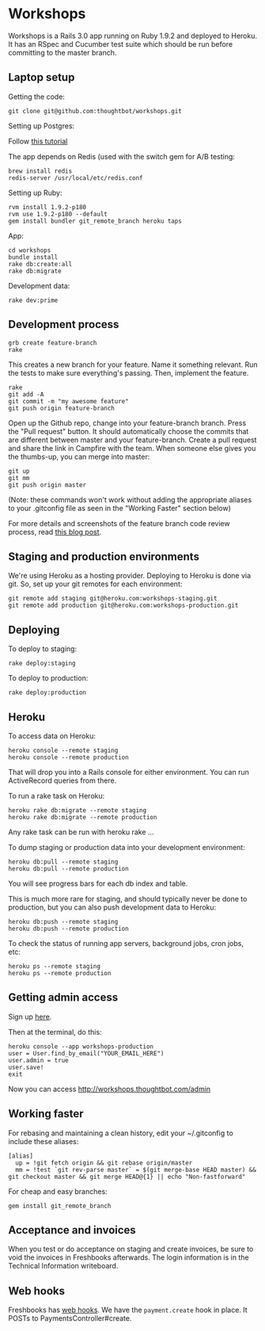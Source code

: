 Workshops
========

Workshops is a Rails 3.0 app running on Ruby 1.9.2 and deployed to Heroku. It
has an RSpec and Cucumber test suite which should be run before committing to
the master branch.

Laptop setup
------------

Getting the code:

    git clone git@github.com:thoughtbot/workshops.git

Setting up Postgres:

Follow [this tutorial](https://willj.net/2011/05/31/setting-up-postgresql-for-ruby-on-rails-development-on-os-x/)

The app depends on Redis (used with the switch gem for A/B testing:

    brew install redis
    redis-server /usr/local/etc/redis.conf

Setting up Ruby:

    rvm install 1.9.2-p180
    rvm use 1.9.2-p180 --default
    gem install bundler git_remote_branch heroku taps

App:

    cd workshops
    bundle install
    rake db:create:all
    rake db:migrate

Development data:

    rake dev:prime


Development process
-------------------

    grb create feature-branch
    rake

This creates a new branch for your feature. Name it something relevant. Run the tests to make sure everything's passing. Then, implement the feature.

    rake
    git add -A
    git commit -m "my awesome feature"
    git push origin feature-branch

Open up the Github repo, change into your feature-branch branch. Press the "Pull request" button. It should automatically choose the commits that are different between master and your feature-branch. Create a pull request and share the link in Campfire with the team. When someone else gives you the thumbs-up, you can merge into master:

    git up
    git mm
    git push origin master

(Note: these commands won't work without adding the appropriate aliases to your .gitconfig file as seen in the "Working Faster" section below)

For more details and screenshots of the feature branch code review process, read [this blog post](http://robots.thoughtbot.com/post/2831837714/feature-branch-code-reviews).

Staging and production environments
-----------------------------------

We're using Heroku as a hosting provider. Deploying to Heroku is done via git. So, set up your git remotes for each environment:

    git remote add staging git@heroku.com:workshops-staging.git
    git remote add production git@heroku.com:workshops-production.git

Deploying
---------

To deploy to staging:

    rake deploy:staging

To deploy to production:

    rake deploy:production

Heroku
------

To access data on Heroku:

    heroku console --remote staging
    heroku console --remote production

That will drop you into a Rails console for either environment. You can run ActiveRecord queries from there.

To run a rake task on Heroku:

    heroku rake db:migrate --remote staging
    heroku rake db:migrate --remote production

Any rake task can be run with heroku rake ...

To dump staging or production data into your development environment:

    heroku db:pull --remote staging
    heroku db:pull --remote production

You will see progress bars for each db index and table.

This is much more rare for staging, and should typically never be done to production, but you can also push development data to Heroku:

    heroku db:push --remote staging
    heroku db:push --remote production

To check the status of running app servers, background jobs, cron jobs, etc:

    heroku ps --remote staging
    heroku ps --remote production

Getting admin access
--------------------

Sign up [here](http://workshops.thoughtbot.com/sign_up).

Then at the terminal, do this:

    heroku console --app workshops-production
    user = User.find_by_email("YOUR_EMAIL_HERE")
    user.admin = true
    user.save!
    exit

Now you can access http://workshops.thoughtbot.com/admin

Working faster
--------------

For rebasing and maintaining a clean history, edit your ~/.gitconfig to include these aliases:

    [alias]
      up = !git fetch origin && git rebase origin/master
      mm = !test `git rev-parse master` = $(git merge-base HEAD master) && git checkout master && git merge HEAD@{1} || echo "Non-fastforward"

For cheap and easy branches:

    gem install git_remote_branch

Acceptance and invoices
-----------------------

When you test or do acceptance on staging and create invoices, be sure to void
the invoices in Freshbooks afterwards.  The login information is in the
Technical Information writeboard.

Web hooks
---------

Freshbooks has [web hooks](http://developers.freshbooks.com/webhooks/). We have
the `payment.create` hook in place. It POSTs to PaymentsController#create.
